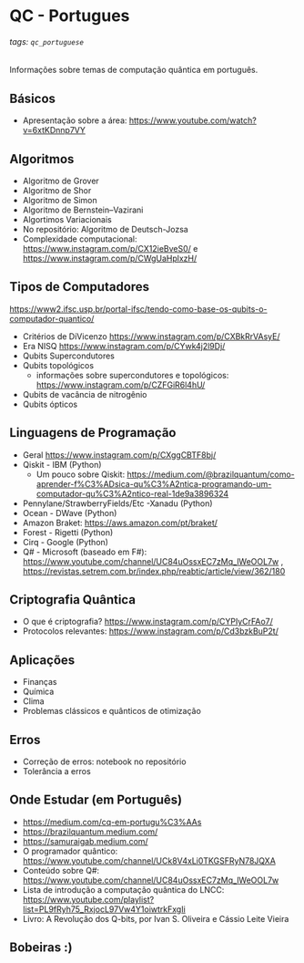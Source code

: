QC - Portugues
===

###### tags: `qc_portuguese`

Informações sobre temas de computação quântica em português.

## Básicos
- Apresentação sobre a área: https://www.youtube.com/watch?v=6xtKDnnp7VY

## Algoritmos
- Algoritmo de Grover
- Algoritmo de Shor
- Algoritmo de Simon
- Algoritmo de  Bernstein–Vazirani
- Algortimos Variacionais
- No repositório: Algoritmo de Deutsch-Jozsa
-  Complexidade computacional: https://www.instagram.com/p/CX12ieBveS0/ e https://www.instagram.com/p/CWgUaHplxzH/

## Tipos de Computadores
https://www2.ifsc.usp.br/portal-ifsc/tendo-como-base-os-qubits-o-computador-quantico/
- Critérios de DiVicenzo https://www.instagram.com/p/CXBkRrVAsyE/
- Era NISQ https://www.instagram.com/p/CYwk4j2l9Dj/
- Qubits Supercondutores
- Qubits topológicos
    - informações sobre supercondutores e topológicos: https://www.instagram.com/p/CZFGiR6l4hU/ 
- Qubits de vacância de nitrogênio
- Qubits ópticos


## Linguagens de Programação
- Geral https://www.instagram.com/p/CXggCBTF8bj/
- Qiskit - IBM (Python)
    - Um pouco sobre Qiskit: https://medium.com/@brazilquantum/como-aprender-f%C3%ADsica-qu%C3%A2ntica-programando-um-computador-qu%C3%A2ntico-real-1de9a3896324
- Pennylane/StrawberryFields/Etc -Xanadu (Python)
- Ocean - DWave (Python)
- Amazon Braket: https://aws.amazon.com/pt/braket/
- Forest - Rigetti (Python)
- Cirq - Google (Python)
- Q# - Microsoft (baseado em F#): https://www.youtube.com/channel/UC84uOssxEC7zMq_lWeOOL7w , https://revistas.setrem.com.br/index.php/reabtic/article/view/362/180

## Criptografia Quântica
- O que é criptografia? https://www.instagram.com/p/CYPIyCrFAo7/
- Protocolos relevantes: https://www.instagram.com/p/Cd3bzkBuP2t/ 

## Aplicações
- Finanças
- Química
- Clima
- Problemas clássicos e quânticos de otimização

## Erros
- Correção de erros: notebook no repositório
- Tolerância a erros

## Onde Estudar (em Português)
- https://medium.com/cq-em-portugu%C3%AAs
- https://brazilquantum.medium.com/
- https://samuraigab.medium.com/
- O programador quântico: https://www.youtube.com/channel/UCk8V4xLi0TKGSFRyN78JQXA
- Conteúdo sobre Q#: https://www.youtube.com/channel/UC84uOssxEC7zMq_lWeOOL7w
- Lista de introdução a computação quântica do LNCC: https://www.youtube.com/playlist?list=PL9fRyh75_RxjocL97Vw4Y1oiwtrkFxgIi
- Livro: A Revolução dos Q-bits, por Ivan S. Oliveira e Cássio Leite Vieira 

## Bobeiras :) 
